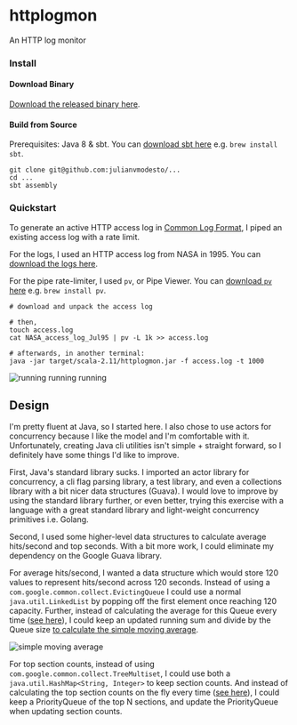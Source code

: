 # httplogmon
An HTTP log monitor

### Install

#### Download Binary

[Download the released binary here](https://github.com/julianvmodesto/httplogmon/releases/tag/1.0.0).

#### Build from Source

Prerequisites: Java 8 & sbt. You can [download sbt here](http://www.scala-sbt.org/download.html)
e.g. `brew install sbt`.

```
git clone git@github.com:julianvmodesto/...
cd ...
sbt assembly
```

### Quickstart

To generate an active HTTP access log in
[Common Log Format](https://en.wikipedia.org/wiki/Common_Log_Format), I piped
an existing access log with a rate limit.

For the logs, I used an HTTP access log from NASA in 1995. You can [download
the logs here](http://ita.ee.lbl.gov/html/contrib/NASA-HTTP.html).

For the pipe rate-limiter, I used `pv`, or Pipe Viewer. You can [download `pv`
here](http://www.ivarch.com/programs/pv.shtml) e.g. `brew install pv`.

```
# download and unpack the access log

# then,
touch access.log
cat NASA_access_log_Jul95 | pv -L 1k >> access.log

# afterwards, in another terminal:
java -jar target/scala-2.11/httplogmon.jar -f access.log -t 1000
```

![running running running](https://github.com/julianvmodesto/datadog-homework/blob/master/example.gif)

## Design
I'm pretty fluent at Java, so I started here. I also chose to use actors for concurrency
because I like the model and I'm comfortable with it. Unfortunately, creating Java cli utilities
isn't simple + straight forward, so I definitely have some things I'd
like to improve.

First, Java's standard library sucks. I imported an actor library for
concurrency, a cli flag parsing library, a test library, and even a collections
library with a bit nicer data structures (Guava). I would love to improve by using the
standard library further, or even better, trying this exercise with a language with a
great standard library and light-weight concurrency primitives i.e. Golang.

Second, I used some higher-level data structures to calculate average hits/second
and top seconds. With a bit more work, I could eliminate my dependency on the
Google Guava library.

For average hits/second, I wanted a data structure which would store 120 values
to represent hits/second across 120 seconds. Instead of using a
`com.google.common.collect.EvictingQueue` I could use a normal
`java.util.LinkedList` by popping off the first element once reaching 120
capacity. Further, instead of calculating the average for this Queue every time
([see here](https://github.com/julianvmodesto/httplogmon/blob/master/src/main/java/actors/HitsPerSecondActor.java#L40-L44)),
I could keep an updated running sum and divide by the Queue size
[to calculate the simple moving average](https://en.wikipedia.org/wiki/Moving_average#Simple_moving_averag://en.wikipedia.org/wiki/Moving_average#Simple_moving_average).

![simple moving average](https://wikimedia.org/api/rest_v1/media/math/render/svg/5e1a8ec9b813571be2b12dfa518c8f3b368b3184)

For top section counts, instead of using
`com.google.common.collect.TreeMultiset`, I could use both a
`java.util.HashMap<String, Integer>` to keep section counts. And instead of
calculating the top section counts on the fly every time
([see here](https://github.com/julianvmodesto/httplogmon/blob/master/src/main/java/actors/HitsPerSectionActor.java#L34-L36)),
I could keep a PriorityQueue of the top N sections, and update the
PriorityQueue when updating section counts.

